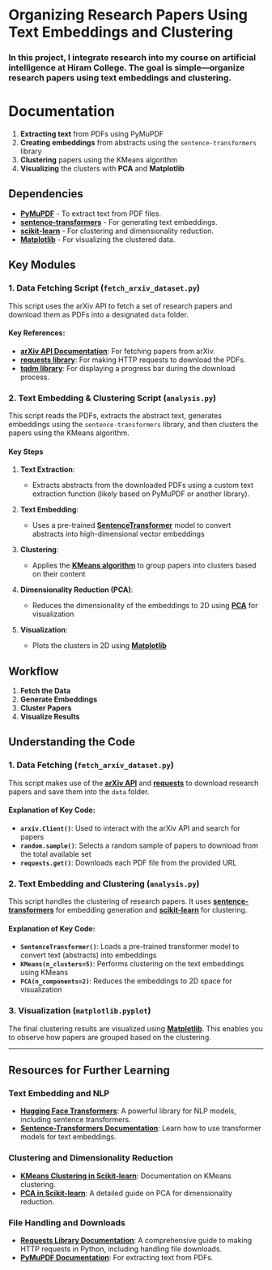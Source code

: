 # Organizing Research Papers Using Text Embeddings and Clustering
### In this project, I integrate research into my course on artificial intelligence at Hiram College. The goal is simple—organize research papers using text embeddings and clustering.

# Documentation

1. **Extracting text** from PDFs using PyMuPDF
2. **Creating embeddings** from abstracts using the `sentence-transformers` library
3. **Clustering** papers using the KMeans algorithm
4. **Visualizing** the clusters with **PCA** and **Matplotlib**

## Dependencies

- **[PyMuPDF](https://pypi.org/project/PyMuPDF/)** - To extract text from PDF files.
- **[sentence-transformers](https://huggingface.co/sentence-transformers)** - For generating text embeddings.
- **[scikit-learn](https://scikit-learn.org/stable/)** - For clustering and dimensionality reduction.
- **[Matplotlib](https://matplotlib.org/stable/)** - For visualizing the clustered data.

## Key Modules

### 1. **Data Fetching Script (`fetch_arxiv_dataset.py`)**

This script uses the arXiv API to fetch a set of research papers and download them as PDFs into a designated `data` folder.

#### Key References:
- **[arXiv API Documentation](https://arxiv.org/help/api/index)**: For fetching papers from arXiv.
- **[requests library](https://docs.python-requests.org/en/latest/)**: For making HTTP requests to download the PDFs.
- **[tqdm library](https://tqdm.github.io/)**: For displaying a progress bar during the download process.

### 2. **Text Embedding & Clustering Script (`analysis.py`)**

This script reads the PDFs, extracts the abstract text, generates embeddings using the `sentence-transformers` library, and then clusters the papers using the KMeans algorithm.

#### Key Steps
1. **Text Extraction**:
    - Extracts abstracts from the downloaded PDFs using a custom text extraction function (likely based on PyMuPDF or another library).

2. **Text Embedding**:
    - Uses a pre-trained **[SentenceTransformer](https://huggingface.co/sentence-transformers)** model to convert abstracts into high-dimensional vector embeddings

3. **Clustering**:
    - Applies the **[KMeans algorithm](https://scikit-learn.org/stable/modules/generated/sklearn.cluster.KMeans.html)** to group papers into clusters based on their content
    
4. **Dimensionality Reduction (PCA)**:
    - Reduces the dimensionality of the embeddings to 2D using **[PCA](https://scikit-learn.org/stable/modules/generated/sklearn.decomposition.PCA.html)** for visualization
    
5. **Visualization**:
    - Plots the clusters in 2D using **[Matplotlib](https://matplotlib.org/stable/contents.html)**

## Workflow

1. **Fetch the Data**
2. **Generate Embeddings**
3. **Cluster Papers**
4. **Visualize Results**

## Understanding the Code

### 1. **Data Fetching (`fetch_arxiv_dataset.py`)**

This script makes use of the **[arXiv API](https://arxiv.org/help/api/index)** and **[requests](https://docs.python-requests.org/en/latest/)** to download research papers and save them into the `data` folder.

#### Explanation of Key Code:
- **`arxiv.Client()`**: Used to interact with the arXiv API and search for papers
- **`random.sample()`**: Selects a random sample of papers to download from the total available set
- **`requests.get()`**: Downloads each PDF file from the provided URL

### 2. **Text Embedding and Clustering (`analysis.py`)**

This script handles the clustering of research papers. It uses **[sentence-transformers](https://huggingface.co/sentence-transformers)** for embedding generation and **[scikit-learn](https://scikit-learn.org/stable/)** for clustering.

#### Explanation of Key Code:
- **`SentenceTransformer()`**: Loads a pre-trained transformer model to convert text (abstracts) into embeddings
- **`KMeans(n_clusters=5)`**: Performs clustering on the text embeddings using KMeans
- **`PCA(n_components=2)`**: Reduces the embeddings to 2D space for visualization

### 3. **Visualization (`matplotlib.pyplot`)**

The final clustering results are visualized using **[Matplotlib](https://matplotlib.org/stable/contents.html)**. This enables you to observe how papers are grouped based on the clustering.

---

## Resources for Further Learning

### Text Embedding and NLP
- **[Hugging Face Transformers](https://huggingface.co/transformers/)**: A powerful library for NLP models, including sentence transformers.
- **[Sentence-Transformers Documentation](https://huggingface.co/sentence-transformers)**: Learn how to use transformer models for text embeddings.

### Clustering and Dimensionality Reduction
- **[KMeans Clustering in Scikit-learn](https://scikit-learn.org/stable/modules/generated/sklearn.cluster.KMeans.html)**: Documentation on KMeans clustering.
- **[PCA in Scikit-learn](https://scikit-learn.org/stable/modules/generated/sklearn.decomposition.PCA.html)**: A detailed guide on PCA for dimensionality reduction.

### File Handling and Downloads
- **[Requests Library Documentation](https://docs.python-requests.org/en/latest/)**: A comprehensive guide to making HTTP requests in Python, including handling file downloads.
- **[PyMuPDF Documentation](https://pypi.org/project/PyMuPDF/)**: For extracting text from PDFs.
